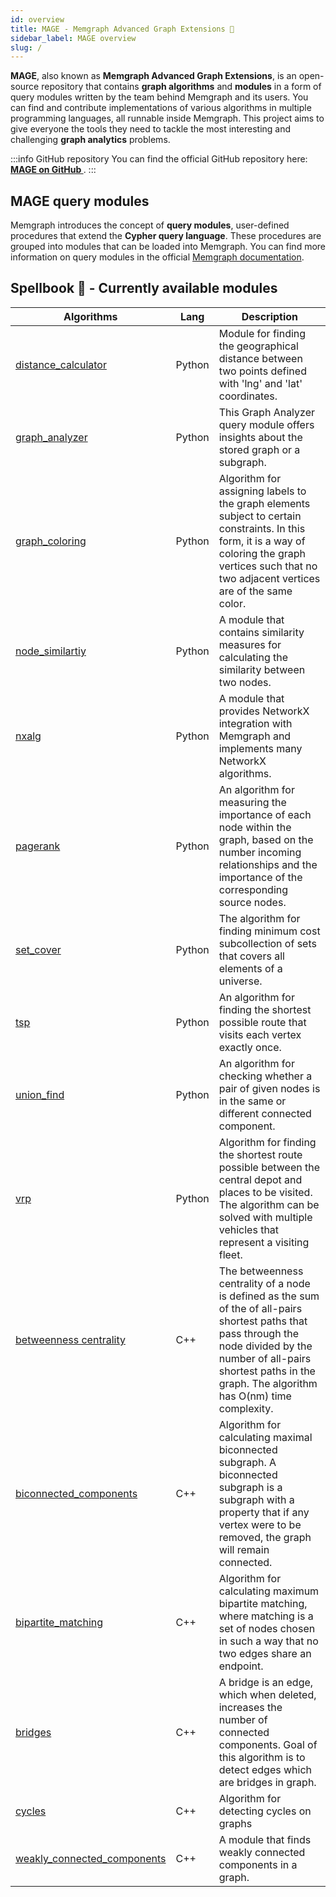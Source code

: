 ```yaml
---
id: overview
title: MAGE - Memgraph Advanced Graph Extensions 🔮
sidebar_label: MAGE overview
slug: /
---
```


**MAGE**, also known as **Memgraph Advanced Graph Extensions**, is an
open-source repository that contains **graph algorithms** and **modules** in a form of query modules
written by the team behind Memgraph and its users. You can find and contribute implementations
of various algorithms in multiple programming languages, all runnable inside
Memgraph. This project aims to give everyone the tools they need to tackle the
most interesting and challenging **graph analytics** problems.

:::info GitHub repository
You can find the official GitHub repository here: **[MAGE on GitHub
](https://github.com/memgraph/mage)**.
:::

## MAGE query modules

Memgraph introduces the concept of **query modules**, user-defined procedures
that extend the **Cypher query language**. These procedures are grouped into
modules that can be loaded into Memgraph. You can find more information on query
modules in the official [Memgraph
documentation](https://docs.memgraph.com/memgraph/database-functionalities/query-modules/built-in-query-modules).

## Spellbook 📖 - Currently available modules

| Algorithms | Lang | Description |
| ---------- | ---- | ----------- |
| [distance_calculator](/mage/query-modules/python/distance-calculator)              | Python | Module for finding the geographical distance between two points defined with 'lng' and 'lat' coordinates. |
| [graph_analyzer](/mage/query-modules/python/graph-analyzer)                        | Python | This Graph Analyzer query module offers insights about the stored graph or a subgraph.                 |
| [graph_coloring](/mage/query-modules/python/graph-coloring)                        | Python | Algorithm for assigning labels to the graph elements subject to certain constraints. In this form, it is a way of coloring the graph vertices such that no two adjacent vertices are of the same color.                              |
| [node_similartiy](/mage/query-modules/python/node-similarity)                        | Python | A module that contains similarity measures for calculating the similarity between two nodes.                            |
| [nxalg](/mage/query-modules/python/nxalg)                                          | Python | A module that provides NetworkX integration with Memgraph and implements many NetworkX algorithms.    |
| [pagerank](/mage/query-modules/python/pagerank)                                    | Python | An algorithm for measuring the importance of each node within the graph, based on the number incoming relationships and the importance of the corresponding source nodes.                                                                |
| [set_cover](/mage/query-modules/python/set-cover)                                  | Python | The algorithm for finding minimum cost subcollection of sets that covers all elements of a universe.    |
| [tsp](/mage/query-modules/python/tsp)                                              | Python | An algorithm for finding the shortest possible route that visits each vertex exactly once.         |
| [union_find](/mage/query-modules/python/union-find)                                              | Python | An algorithm for checking whether a pair of given nodes is in the same or different connected component.         |
| [vrp](/mage/query-modules/python/vrp)                                              | Python | Algorithm for finding the shortest route possible between the central depot and places to be visited. The algorithm can be solved with multiple vehicles that represent a visiting fleet.                                           |
| [betweenness centrality](/mage/query-modules/cpp/betweenness-centrality)           | C++    | The betweenness centrality of a node is defined as the sum of the of all-pairs shortest paths that pass through the node divided by the number of all-pairs shortest paths in the graph. The algorithm has O(nm) time complexity. |
| [biconnected_components](/mage/query-modules/cpp/biconnected-components)           | C++    | Algorithm for calculating maximal biconnected subgraph. A biconnected subgraph is a subgraph with a property that if any vertex were to be removed, the graph will remain connected.                                                     |
| [bipartite_matching](/mage/query-modules/cpp/bipartite-matching)                   | C++    | Algorithm for calculating maximum bipartite matching, where matching is a set of nodes chosen in such a way that no two edges share an endpoint.                                                             |
| [bridges](/mage/query-modules/cpp/bridges)                                         | C++    | A bridge is an edge, which when deleted, increases the number of connected components. Goal of this algorithm is to detect edges which are bridges in graph.                                                                |
| [cycles](/mage/query-modules/cpp/cycles)                                           | C++    | Algorithm for detecting cycles on graphs                                                                |
| [weakly_connected_components](/mage/query-modules/cpp/weakly-connected-components) | C++    | A module that finds weakly connected components in a graph.                                      |
